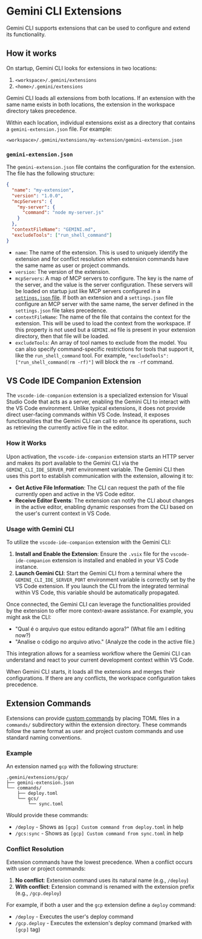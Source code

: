 # Gemini CLI Extensions

Gemini CLI supports extensions that can be used to configure and extend its functionality.

## How it works

On startup, Gemini CLI looks for extensions in two locations:

1.  `<workspace>/.gemini/extensions`
2.  `<home>/.gemini/extensions`

Gemini CLI loads all extensions from both locations. If an extension with the same name exists in both locations, the extension in the workspace directory takes precedence.

Within each location, individual extensions exist as a directory that contains a `gemini-extension.json` file. For example:

`<workspace>/.gemini/extensions/my-extension/gemini-extension.json`

### `gemini-extension.json`

The `gemini-extension.json` file contains the configuration for the extension. The file has the following structure:

```json
{
  "name": "my-extension",
  "version": "1.0.0",
  "mcpServers": {
    "my-server": {
      "command": "node my-server.js"
    }
  },
  "contextFileName": "GEMINI.md",
  "excludeTools": ["run_shell_command"]
}
```

- `name`: The name of the extension. This is used to uniquely identify the extension and for conflict resolution when extension commands have the same name as user or project commands.
- `version`: The version of the extension.
- `mcpServers`: A map of MCP servers to configure. The key is the name of the server, and the value is the server configuration. These servers will be loaded on startup just like MCP servers configured in a [`settings.json` file](./cli/configuration.md). If both an extension and a `settings.json` file configure an MCP server with the same name, the server defined in the `settings.json` file takes precedence.
- `contextFileName`: The name of the file that contains the context for the extension. This will be used to load the context from the workspace. If this property is not used but a `GEMINI.md` file is present in your extension directory, then that file will be loaded.
- `excludeTools`: An array of tool names to exclude from the model. You can also specify command-specific restrictions for tools that support it, like the `run_shell_command` tool. For example, `"excludeTools": ["run_shell_command(rm -rf)"]` will block the `rm -rf` command.

## VS Code IDE Companion Extension

The `vscode-ide-companion` extension is a specialized extension for Visual Studio Code that acts as a server, enabling the Gemini CLI to interact with the VS Code environment. Unlike typical extensions, it does not provide direct user-facing commands within VS Code. Instead, it exposes functionalities that the Gemini CLI can call to enhance its operations, such as retrieving the currently active file in the editor.

### How it Works

Upon activation, the `vscode-ide-companion` extension starts an HTTP server and makes its port available to the Gemini CLI via the `GEMINI_CLI_IDE_SERVER_PORT` environment variable. The Gemini CLI then uses this port to establish communication with the extension, allowing it to:

-   **Get Active File Information**: The CLI can request the path of the file currently open and active in the VS Code editor.
-   **Receive Editor Events**: The extension can notify the CLI about changes in the active editor, enabling dynamic responses from the CLI based on the user's current context in VS Code.

### Usage with Gemini CLI

To utilize the `vscode-ide-companion` extension with the Gemini CLI:

1.  **Install and Enable the Extension**: Ensure the `.vsix` file for the `vscode-ide-companion` extension is installed and enabled in your VS Code instance.
2.  **Launch Gemini CLI**: Start the Gemini CLI from a terminal where the `GEMINI_CLI_IDE_SERVER_PORT` environment variable is correctly set by the VS Code extension. If you launch the CLI from the integrated terminal within VS Code, this variable should be automatically propagated.

Once connected, the Gemini CLI can leverage the functionalities provided by the extension to offer more context-aware assistance. For example, you might ask the CLI:

-   "Qual é o arquivo que estou editando agora?" (What file am I editing now?)
-   "Analise o código no arquivo ativo." (Analyze the code in the active file.)

This integration allows for a seamless workflow where the Gemini CLI can understand and react to your current development context within VS Code.

When Gemini CLI starts, it loads all the extensions and merges their configurations. If there are any conflicts, the workspace configuration takes precedence.

## Extension Commands

Extensions can provide [custom commands](./cli/commands.md#custom-commands) by placing TOML files in a `commands/` subdirectory within the extension directory. These commands follow the same format as user and project custom commands and use standard naming conventions.

### Example

An extension named `gcp` with the following structure:

```
.gemini/extensions/gcp/
├── gemini-extension.json
└── commands/
    ├── deploy.toml
    └── gcs/
        └── sync.toml
```

Would provide these commands:

- `/deploy` - Shows as `[gcp] Custom command from deploy.toml` in help
- `/gcs:sync` - Shows as `[gcp] Custom command from sync.toml` in help

### Conflict Resolution

Extension commands have the lowest precedence. When a conflict occurs with user or project commands:

1. **No conflict**: Extension command uses its natural name (e.g., `/deploy`)
2. **With conflict**: Extension command is renamed with the extension prefix (e.g., `/gcp.deploy`)

For example, if both a user and the `gcp` extension define a `deploy` command:

- `/deploy` - Executes the user's deploy command
- `/gcp.deploy` - Executes the extension's deploy command (marked with `[gcp]` tag)
